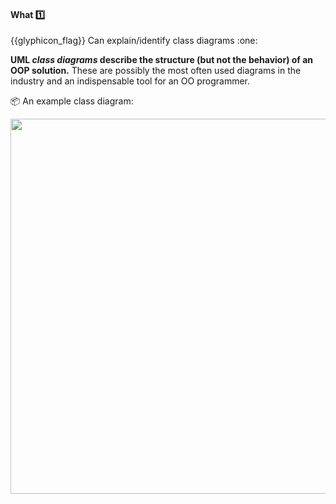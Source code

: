 <div id="title">

#### What :one:

<span id="prereqs"></span>

</div>
<span id="outcomes">{{glyphicon_flag}} Can explain/identify class diagrams :one:</span>

<div id="body">

**UML _class diagrams_ describe the structure (but not the behavior) of an OOP solution.** These are possibly the most often used diagrams in the industry and an indispensable tool for an OO programmer.

<tip-box> 

:package: An example class diagram:

<img src="{{baseUrl}}/uml/classDiagrams/introduction/what/images/classDiagramExample1.png" width="600" />

</tip-box>

</div>

<div id="extras">
</div>